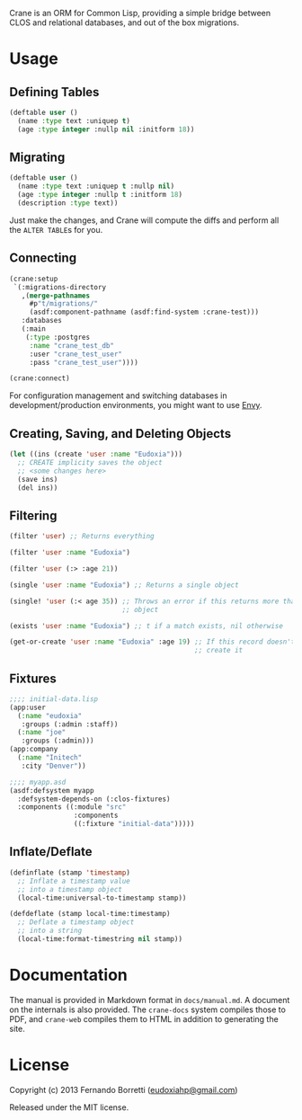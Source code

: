 Crane is an ORM for Common Lisp, providing a simple bridge between CLOS and
relational databases, and out of the box migrations.

# Usage

## Defining Tables

```lisp
(deftable user ()
  (name :type text :uniquep t)
  (age :type integer :nullp nil :initform 18))
```

## Migrating

```lisp
(deftable user ()
  (name :type text :uniquep t :nullp nil)
  (age :type integer :nullp t :initform 18)
  (description :type text))
```

Just make the changes, and Crane will compute the diffs and perform all the
`ALTER TABLE`s for you.

## Connecting

```lisp
(crane:setup
 `(:migrations-directory
   ,(merge-pathnames
     #p"t/migrations/"
     (asdf:component-pathname (asdf:find-system :crane-test)))
   :databases
   (:main
    (:type :postgres
     :name "crane_test_db"
     :user "crane_test_user"
     :pass "crane_test_user"))))

(crane:connect)
```

For configuration management and switching databases in development/production
environments, you might want to use [Envy](https://github.com/fukamachi/envy).

## Creating, Saving, and Deleting Objects

```lisp
(let ((ins (create 'user :name "Eudoxia")))
  ;; CREATE implicity saves the object
  ;; <some changes here>
  (save ins)
  (del ins))
```

## Filtering

```lisp
(filter 'user) ;; Returns everything

(filter 'user :name "Eudoxia")

(filter 'user (:> :age 21))

(single 'user :name "Eudoxia") ;; Returns a single object

(single! 'user (:< age 35)) ;; Throws an error if this returns more than one
                            ;; object

(exists 'user :name "Eudoxia") ;; t if a match exists, nil otherwise

(get-or-create 'user :name "Eudoxia" :age 19) ;; If this record doesn't exist
                                              ;; create it
```

## Fixtures

```lisp
;;;; initial-data.lisp
(app:user
  (:name "eudoxia"
   :groups (:admin :staff))
  (:name "joe"
   :groups (:admin)))
(app:company
  (:name "Initech"
   :city "Denver"))

;;;; myapp.asd
(asdf:defsystem myapp
  :defsystem-depends-on (:clos-fixtures)
  :components ((:module "src"
                :components
                ((:fixture "initial-data")))))
```

## Inflate/Deflate

```lisp
(definflate (stamp 'timestamp)
  ;; Inflate a timestamp value
  ;; into a timestamp object
  (local-time:universal-to-timestamp stamp))

(defdeflate (stamp local-time:timestamp)
  ;; Deflate a timestamp object
  ;; into a string
  (local-time:format-timestring nil stamp))
```

# Documentation

The manual is provided in Markdown format in `docs/manual.md`. A document on the
internals is also provided. The `crane-docs` system compiles those to PDF, and
`crane-web` compiles them to HTML in addition to generating the site.

# License

Copyright (c) 2013 Fernando Borretti (eudoxiahp@gmail.com)

Released under the MIT license.
